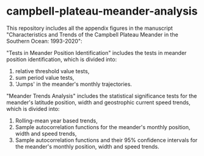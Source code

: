 # campbell-plateau-meander-analysis

This repository includes all the appendix figures in the manuscript "Characteristics and Trends of the Campbell Plateau Meander in the Southern Ocean: 1993-2020":

"Tests in Meander Position Identification" includes the tests in meander position identification, which is divided into:
1. relative threshold value tests,
2. sum period value tests,
3. 'Jumps' in the meander's monthly trajectories.

"Meander Trends Analysis" includes the statistical significance tests for the meander's latitude position, width and geostrophic current speed trends, which is divided into:
1. Rolling-mean year based trends,
2. Sample autocorrelation functions for the meander's monthly position, width and speed trends,
3. Sample autocorrelation functions and their 95% confidence intervals for the meander's monthly position, width and speed trends.
